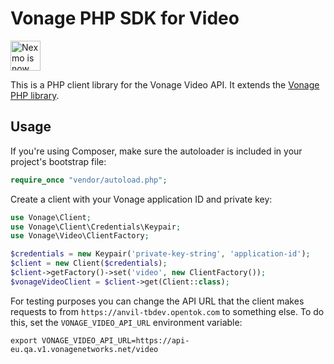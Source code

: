 # Vonage PHP SDK for Video

<img src="https://developer.nexmo.com/assets/images/Vonage_Nexmo.svg" height="48px" alt="Nexmo is now known as Vonage" />

This is a PHP client library for the Vonage Video API. It extends the
[Vonage PHP library](https://raw.githubusercontent.com/Vonage/vonage-php-sdk-core).

Usage
-----

If you're using Composer, make sure the autoloader is included in your project's bootstrap file:

```php
require_once "vendor/autoload.php";
```

Create a client with your Vonage application ID and private key:

```php
use Vonage\Client;
use Vonage\Client\Credentials\Keypair;
use Vonage\Video\ClientFactory;

$credentials = new Keypair('private-key-string', 'application-id');
$client = new Client($credentials);
$client->getFactory()->set('video', new ClientFactory());
$vonageVideoClient = $client->get(Client::class);
```

For testing purposes you can change the API URL that the client makes requests to
from `https://anvil-tbdev.opentok.com` to something else. To do this, set the
`VONAGE_VIDEO_API_URL` environment variable:

```
export VONAGE_VIDEO_API_URL=https://api-eu.qa.v1.vonagenetworks.net/video
```
